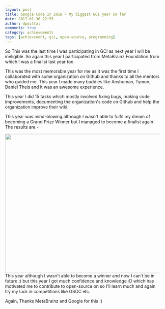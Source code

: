 ```yaml
---
layout: post
title: Google Code In 2016 - My biggest GCI year so far
date: 2017-01-30 22:55
author: dpmittal
comments: true
category: achievements
tags: [achievement, gci, open-source, programming]
---
```

So This was the last time I was participating in GCI as next year I will be ineligible. So again this year I participated from MetaBrainz Foundation from which I was a finalist last year too.

This was the most memorable year for me as it was the first time I collaborated with some organization on Github and thanks to all the mentors who guided me. This year I made many buddies like Anshuman, Tymon, Daniel Theis and it was an awesome experience.

This year I did 15 tasks which mostly involved fixing bugs, making code improvements, documenting the organization's code on Github and help the organization improve their wiki.

This year was mind-blowing although I wasn't able to fulfil my dream of becoming a Grand Prize Winner but I managed to become a finalist again. The results are -

<img src= "{{ site.baseurl }}/images/gci16.jpg" width="540" height="452"><br>
This year although I wasn't able to become a winner and now I can't be in future :( but this year I got much confidence and knowledge :D which has motivated me to contribute to open-source on so I'll learn much and again try my luck in competitions like GSOC etc.

Again, Thanks MetaBrainz and Google for this :)
